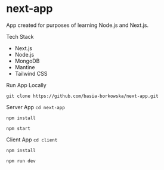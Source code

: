# next-app

App created for purposes of learning Node.js and Next.js.

Tech Stack

- Next.js
- Node.js
- MongoDB
- Mantine
- Tailwind CSS

Run App Locally

`git clone https://github.com/basia-borkowska/next-app.git`

Server App
`cd next-app`

`npm install`

`npm start`

Client App
`cd client`

`npm install`

`npm run dev`
